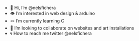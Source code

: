 - 🖖 Hi, I’m @nelsfichera
- 👁 I’m interested in web design & arduino 
- 🪢 I’m currently learning C 
- 🏹 I’m looking to collaborate on websites and art installations
- 🌀 How to reach me twitter @nelsfichera

<!---
nelsfichera/nelsfichera is a ✨ special ✨ repository because its `README.md` (this file) appears on your GitHub profile.
You can click the Preview link to take a look at your changes.
--->
